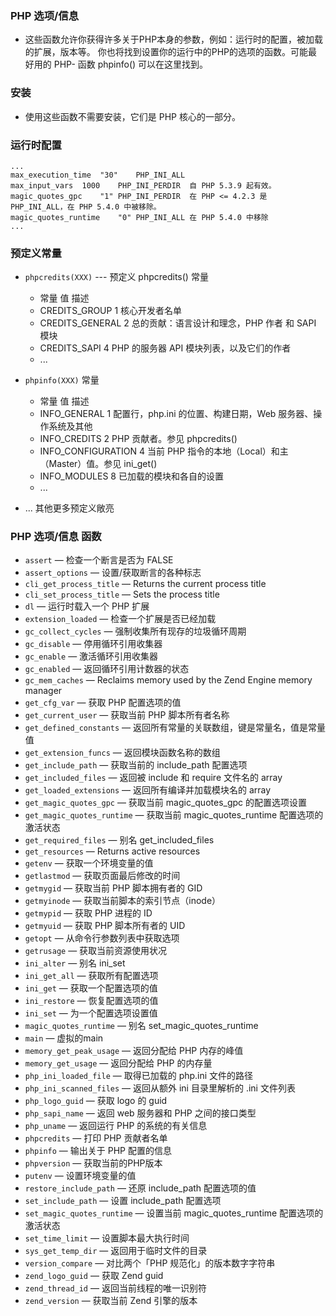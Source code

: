 ### PHP 选项/信息
* 这些函数允许你获得许多关于PHP本身的参数，例如：运行时的配置，被加载的扩展，版本等。 你也将找到设置你的运行中的PHP的选项的函数。可能最好用的 PHP- 函数 phpinfo() 可以在这里找到。


### 安装
* 使用这些函数不需要安装，它们是 PHP 核心的一部分。


### 运行时配置
```
...
max_execution_time	"30"	PHP_INI_ALL	 
max_input_vars	1000	PHP_INI_PERDIR	自 PHP 5.3.9 起有效。
magic_quotes_gpc	"1"	PHP_INI_PERDIR	在 PHP <= 4.2.3 是 PHP_INI_ALL，在 PHP 5.4.0 中被移除。
magic_quotes_runtime	"0"	PHP_INI_ALL	在 PHP 5.4.0 中移除
...
```


### 预定义常量
* `phpcredits(XXX)` --- 预定义 phpcredits() 常量
    * 常量	          值	  描述
    * CREDITS_GROUP	1	核心开发者名单
    * CREDITS_GENERAL	2	总的贡献：语言设计和理念，PHP 作者 和 SAPI 模块
    * CREDITS_SAPI	4	PHP 的服务器 API 模块列表，以及它们的作者
    * ...


* `phpinfo(XXX)` 常量
    * 常量	       值	描述
    * INFO_GENERAL	1	  配置行，php.ini 的位置、构建日期，Web 服务器、操作系统及其他
    * INFO_CREDITS	2	  PHP 贡献者。参见 phpcredits()
    * INFO_CONFIGURATION  4	  当前 PHP 指令的本地（Local）和主（Master）值。参见 ini_get()
    * INFO_MODULES	8	已加载的模块和各自的设置
    * ...

* ... 其他更多预定义敞亮


### PHP 选项/信息 函数
* `assert` — 检查一个断言是否为 FALSE
* `assert_options` — 设置/获取断言的各种标志
* `cli_get_process_title` — Returns the current process title
* `cli_set_process_title` — Sets the process title
* `dl` — 运行时载入一个 PHP 扩展
* `extension_loaded` — 检查一个扩展是否已经加载
* `gc_collect_cycles` — 强制收集所有现存的垃圾循环周期
* `gc_disable` — 停用循环引用收集器
* `gc_enable` — 激活循环引用收集器
* `gc_enabled` — 返回循环引用计数器的状态
* `gc_mem_caches` — Reclaims memory used by the Zend Engine memory manager
* `get_cfg_var` — 获取 PHP 配置选项的值
* `get_current_user` — 获取当前 PHP 脚本所有者名称
* `get_defined_constants` — 返回所有常量的关联数组，键是常量名，值是常量值
* `get_extension_funcs` — 返回模块函数名称的数组
* `get_include_path` — 获取当前的 include_path 配置选项
* `get_included_files` — 返回被 include 和 require 文件名的 array
* `get_loaded_extensions` — 返回所有编译并加载模块名的 array
* `get_magic_quotes_gpc` — 获取当前 magic_quotes_gpc 的配置选项设置
* `get_magic_quotes_runtime` — 获取当前 magic_quotes_runtime 配置选项的激活状态
* `get_required_files` — 别名 get_included_files
* `get_resources` — Returns active resources
* `getenv` — 获取一个环境变量的值
* `getlastmod` — 获取页面最后修改的时间
* `getmygid` — 获取当前 PHP 脚本拥有者的 GID
* `getmyinode` — 获取当前脚本的索引节点（inode）
* `getmypid` — 获取 PHP 进程的 ID
* `getmyuid` — 获取 PHP 脚本所有者的 UID
* `getopt` — 从命令行参数列表中获取选项
* `getrusage` — 获取当前资源使用状况
* `ini_alter` — 别名 ini_set
* `ini_get_all` — 获取所有配置选项
* `ini_get` — 获取一个配置选项的值
* `ini_restore` — 恢复配置选项的值
* `ini_set` — 为一个配置选项设置值
* `magic_quotes_runtime` — 别名 set_magic_quotes_runtime
* `main` — 虚拟的main
* `memory_get_peak_usage` — 返回分配给 PHP 内存的峰值
* `memory_get_usage` — 返回分配给 PHP 的内存量
* `php_ini_loaded_file` — 取得已加载的 php.ini 文件的路径
* `php_ini_scanned_files` — 返回从额外 ini 目录里解析的 .ini 文件列表
* `php_logo_guid` — 获取 logo 的 guid
* `php_sapi_name` — 返回 web 服务器和 PHP 之间的接口类型
* `php_uname` — 返回运行 PHP 的系统的有关信息
* `phpcredits` — 打印 PHP 贡献者名单
* `phpinfo` — 输出关于 PHP 配置的信息
* `phpversion` — 获取当前的PHP版本
* `putenv` — 设置环境变量的值
* `restore_include_path` — 还原 include_path 配置选项的值
* `set_include_path` — 设置 include_path 配置选项
* `set_magic_quotes_runtime` — 设置当前 magic_quotes_runtime 配置选项的激活状态
* `set_time_limit` — 设置脚本最大执行时间
* `sys_get_temp_dir` — 返回用于临时文件的目录
* `version_compare` — 对比两个「PHP 规范化」的版本数字字符串
* `zend_logo_guid` — 获取 Zend guid
* `zend_thread_id` — 返回当前线程的唯一识别符
* `zend_version` — 获取当前 Zend 引擎的版本
